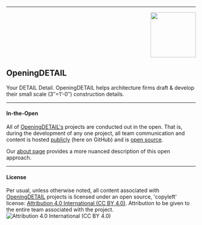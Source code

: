 




---

<p align="right" style="" >
<img src="https://dl.dropbox.com/s/w0h59r3fxbrp38s/OpeningDetail_with%20name.JPG?dl=0" width="120px"/>
</p>

## OpeningDETAIL
Your DETAIL Detail. OpeningDETAIL helps architecture firms draft & develop their small scale (3″​=1’​-0″)​ construction details.

---

#### In-the-Open


All of [OpeningDETAIL's](http://openingdetail.com/) projects are conducted out in the open.  That is, during the development of any one project, all team communication and content is hosted [publicly](https://github.com/OpeningDETAIL) (here on GitHub) and is <a href="#license">open source</a>.

Our [about page](http://openingdetail.com/about/) provides a more nuanced description of this open approach.

---
#### License
Per usual, unless otherwise noted, all content associated with [OpeningDETAIL](http://openingdesign.com) projects is licensed under an open source, 'copyleft' license: 
[Attribution 4.0 International (CC BY 4.0)](https://creativecommons.org/licenses/by/4.0/).  Attribution to be given to the entire team associated with the project.
![Attribution 4.0 International (CC BY 4.0)](https://licensebuttons.net/l/by/3.0/88x31.png)

